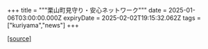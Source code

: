 +++
title = """栗山町見守り・安心ネットワーク"""
date = 2025-01-06T03:00:00.000Z
expiryDate = 2025-02-02T19:15:32.062Z
tags = ["kuriyama","news"]
+++


[[source]](https://www.town.kuriyama.hokkaido.jp/soshiki/43/15354.html)
